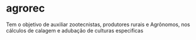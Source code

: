 # agrorec
Tem o objetivo de auxiliar zootecnistas, produtores rurais e Agrônomos, nos cálculos de calagem e adubação de culturas especificas 
